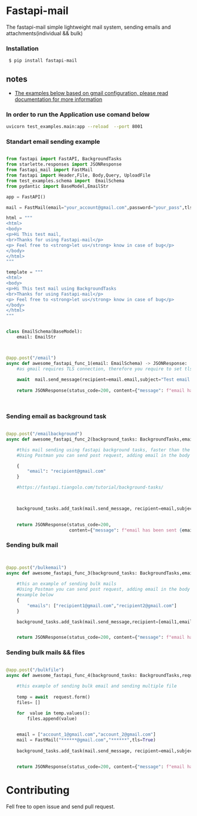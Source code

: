 
# Fastapi-mail

The fastapi-mail simple lightweight mail system, sending emails and attachments(individual && bulk)


### Installation ###

```sh
 $ pip install fastapi-mail
```



## notes
- [The examples below based on gmail configuration, please read documentation for more information](https://support.google.com/mail/answer/185833?hl=en)

### In order to run the Application use comand below ####

```sh
uvicorn test_examples.main:app --reload  --port 8001

```

### Standart email sending example


```python

from fastapi import FastAPI, BackgroundTasks
from starlette.responses import JSONResponse
from fastapi_mail import FastMail
from fastapi import Header,File, Body,Query, UploadFile
from test_examples.schema import  EmailSchema
from pydantic import BaseModel,EmailStr

app = FastAPI()

mail = FastMail(email="your_account@gmail.com",password="your_pass",tls=True,port="587")

html = """
<html> 
<body>
<p>Hi This test mail,
<br>Thanks for using Fastapi-mail</p> 
<p> Feel free to <strong>let us</strong> know in case of bug</p> 
</body> 
</html>
"""

template = """
<html> 
<body>
<p>Hi This test mail using BackgroundTasks
<br>Thanks for using Fastapi-mail</p> 
<p> Feel free to <strong>let us</strong> know in case of bug</p> 
</body> 
</html>
"""


class EmailSchema(BaseModel):
    email: EmailStr



@app.post("/email")
async def awesome_fastapi_func_1(email: EmailSchema) -> JSONResponse:
    #as gmail requires TLS connection, therefore you require to set tls to True
   
    await  mail.send_message(recipient=email.email,subject="Test email from fastapi-mail", body=html, text_format="html")
    
    return JSONResponse(status_code=200, content={"message": f"email has been sent {email.email} address"})

        

```

### Sending email as background task

```python
   
@app.post("/emailbackground")
async def awesome_fastapi_func_2(background_tasks: BackgroundTasks,email: str = Body(...,embed=True)) -> JSONResponse:

    #this mail sending using fastapi background tasks, faster than the above one
    #Using Postman you can send post request, adding email in the body

    {
        "email": "recipient@gmail.com"
    }

    #https://fastapi.tiangolo.com/tutorial/background-tasks/

 

    background_tasks.add_task(mail.send_message, recipient=email,subject="testing HTML",body=template,text_format="html")
    

    return JSONResponse(status_code=200, 
                        content={"message": f"email has been sent {email} address"})

```


### Sending bulk mail 

```python


@app.post("/bulkemail")
async def awesome_fastapi_func_3(background_tasks: BackgroundTasks,emails: str=Body(...,embed=True)) -> JSONResponse:
    
    #this an example of sending bulk mails
    #Using Postman you can send post request, adding email in the body
    #example below
    {
        "emails": ["recipient1@gmail.com","recipient2@gmail.com"]
    }

    background_tasks.add_task(mail.send_message,recipient=[email1,email2],subject="Bulk mail from fastapi-mail with background task",body="Bulk mail Test",text_format="plain",bulk=True)


    return JSONResponse(status_code=200, content={"message": f"email has been sent to these {email1,email2} addresses"})


```

### Sending bulk mails && files


```python

@app.post("/bulkfile")
async def awesome_fastapi_func_4(background_tasks: BackgroundTasks,request: Request) -> JSONResponse:
    
    #this example of sending bulk email and sending multiple file
    
    temp = await  request.form()
    files= []

    for  value in temp.values():
        files.append(value)
 

    email = ["account_1@gmail.com","account_2@gmail.com"]
    mail = FastMail("******@gmail.com","******",tls=True)
    
    background_tasks.add_task(mail.send_message, recipient=email,subject="Bulk mail from fastapi-mail with background task",body="Bulk mail Test",text_format="plain",bulk=True,file=files)


    return JSONResponse(status_code=200, content={"message": f"email has been sent to these {email} addresses"})


```


# Contributing
Fell free to open issue and send pull request.
